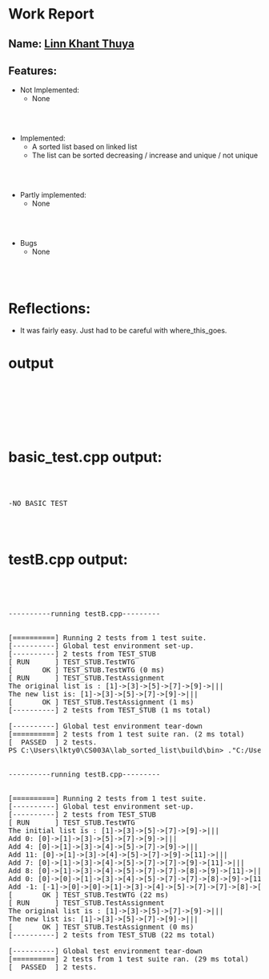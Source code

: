 # Work Report

## Name: <ins> Linn Khant Thuya </ins>

## Features:

- Not Implemented:
  - None

<br><br>

- Implemented:
  - A sorted list based on linked list
  - The list can be sorted decreasing / increase and unique / not unique

<br><br>

- Partly implemented:
  - None

<br><br>

- Bugs
  - None

<br><br>

# Reflections:

- It was fairly easy. Just had to be careful with where_this_goes.

# **output**

<pre>
<br/><br/>
</pre>

<br/><br/>

# basic_test.cpp output:

<pre>
<br/><br/>
-NO BASIC TEST
<br/><br/>
</pre>

# testB.cpp output:

<pre>
<br/><br/>

----------running testB.cpp---------


[==========] Running 2 tests from 1 test suite.
[----------] Global test environment set-up.
[----------] 2 tests from TEST_STUB
[ RUN      ] TEST_STUB.TestWTG
[       OK ] TEST_STUB.TestWTG (0 ms)
[ RUN      ] TEST_STUB.TestAssignment
The original list is : [1]->[3]->[5]->[7]->[9]->|||
The new list is: [1]->[3]->[5]->[7]->[9]->|||
[       OK ] TEST_STUB.TestAssignment (1 ms)
[----------] 2 tests from TEST_STUB (1 ms total)

[----------] Global test environment tear-down
[==========] 2 tests from 1 test suite ran. (2 ms total)
[  PASSED  ] 2 tests.
PS C:\Users\lkty0\CS003A\lab_sorted_list\build\bin> ."C:/Users/lkty0/CS003A/lab_sorted_list/build/bin/testB.exe"


----------running testB.cpp---------


[==========] Running 2 tests from 1 test suite.
[----------] Global test environment set-up.
[----------] 2 tests from TEST_STUB
[ RUN      ] TEST_STUB.TestWTG
The initial list is : [1]->[3]->[5]->[7]->[9]->|||
Add 0: [0]->[1]->[3]->[5]->[7]->[9]->|||
Add 4: [0]->[1]->[3]->[4]->[5]->[7]->[9]->|||
Add 11: [0]->[1]->[3]->[4]->[5]->[7]->[9]->[11]->|||
Add 7: [0]->[1]->[3]->[4]->[5]->[7]->[7]->[9]->[11]->|||
Add 8: [0]->[1]->[3]->[4]->[5]->[7]->[7]->[8]->[9]->[11]->|||
Add 0: [0]->[0]->[1]->[3]->[4]->[5]->[7]->[7]->[8]->[9]->[11]->|||
Add -1: [-1]->[0]->[0]->[1]->[3]->[4]->[5]->[7]->[7]->[8]->[9]->[11]->|||
[       OK ] TEST_STUB.TestWTG (22 ms)
[ RUN      ] TEST_STUB.TestAssignment
The original list is : [1]->[3]->[5]->[7]->[9]->|||
The new list is: [1]->[3]->[5]->[7]->[9]->|||
[       OK ] TEST_STUB.TestAssignment (0 ms)
[----------] 2 tests from TEST_STUB (22 ms total)

[----------] Global test environment tear-down
[==========] 2 tests from 1 test suite ran. (29 ms total)
[  PASSED  ] 2 tests.
<br/><br/>
</pre>
